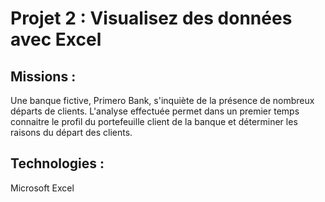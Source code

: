 # Projet 2 : Visualisez des données avec Excel

## Missions : 
Une banque fictive, Primero Bank, s'inquiète de la présence de nombreux départs de clients. L'analyse effectuée permet dans un premier temps connaitre le profil du portefeuille client de la banque et déterminer les raisons du départ des clients.

## Technologies :
Microsoft Excel
